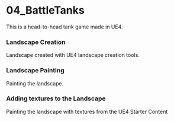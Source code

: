 # 04_BattleTanks
This is a head-to-head tank game made in UE4.

### Landscape Creation ###
Landscape created with UE4 landscape creation tools.
### Landscape Painting ###
Painting the landscape.
### Adding textures to the Landscape ###
Painting the landscape with textures from the UE4 Starter Content
